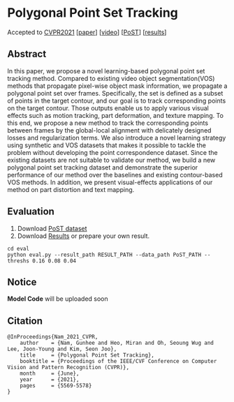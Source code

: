 # Polygonal Point Set Tracking
Accepted to [CVPR2021](http://cvpr2021.thecvf.com/)
\[[paper](https://arxiv.org/abs/2105.14584)\]
\[[video](https://youtu.be/3KNAU0SFq6A)\]
\[[PoST](https://drive.google.com/file/d/1yNhiCtnWpzYZuuRGR886WZ48Fpwt-EhY/view?usp=sharing)\]
\[[results](https://drive.google.com/file/d/1gElr0mvIivMHrzj3etMAssNZzGZOmfin/view?usp=sharing)\]

## Abstract
In this paper, we propose a novel learning-based polygonal point set tracking method.
Compared to existing video object segmentation(VOS) methods that propagate pixel-wise object mask information, we propagate a polygonal point set over frames. 
Specifically, the set is defined as a subset of points in the target contour, and our goal is to track corresponding points on the target contour.
Those outputs enable us to apply various visual effects such as motion tracking, part deformation, and texture mapping.
To this end, we propose a new method to track the corresponding points between frames by the global-local alignment with delicately designed losses and regularization terms.
We also introduce a novel learning strategy using synthetic and VOS datasets that makes it possible to tackle the problem without developing the point correspondence dataset.
Since the existing datasets are not suitable to validate our method, we build a new polygonal point set tracking dataset and demonstrate the superior performance of our method over the baselines and existing contour-based VOS methods.
In addition, we present visual-effects applications of our method on part distortion and text mapping.

## Evaluation
1. Download [PoST dataset](https://drive.google.com/file/d/1yNhiCtnWpzYZuuRGR886WZ48Fpwt-EhY/view?usp=sharing)
2. Download [Results](https://drive.google.com/file/d/1gElr0mvIivMHrzj3etMAssNZzGZOmfin/view?usp=sharing) or prepare your own result.
```
cd eval
python eval.py --result_path RESULT_PATH --data_path PoST_PATH --threshs 0.16 0.08 0.04
```

## Notice
**Model Code** will be uploaded soon

## Citation
```
@InProceedings{Nam_2021_CVPR,
    author    = {Nam, Gunhee and Heo, Miran and Oh, Seoung Wug and Lee, Joon-Young and Kim, Seon Joo},
    title     = {Polygonal Point Set Tracking},
    booktitle = {Proceedings of the IEEE/CVF Conference on Computer Vision and Pattern Recognition (CVPR)},
    month     = {June},
    year      = {2021},
    pages     = {5569-5578}
}
```
